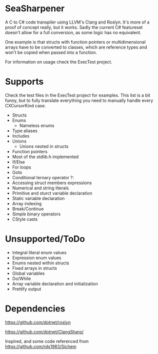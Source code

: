 # SeaSharpener

A C to C# code transpiler using LLVM's Clang and Roslyn.
It's more of a proof of concept really, but it works. Sadly the current C#
featureset doesn't allow for a full conversion, as some logic has no equivalent.

One example is that structs with function pointers or multidimensional arrays have to be converted to classes,
which are reference types and won't be copied when passed into a function.

For information on usage check the ExecTest project.

# Supports

Check the test files in the ExecTest project for examples. This list is a bit funny, but to fully translate everything you need to manually handle every CXCursorKind case.

- Structs
- Enums
    - Nameless enums
- Type aliases
- Includes
- Unions
    - Unions nested in structs
- Function pointers
- Most of the stdlib.h implemented
- If/Else
- For loops
- Goto
- Conditional ternary operator ?:
- Accessing struct members expressions
- Numerical and string literals
- Primitive and sturct variable declaration
- Static variable declaration
- Array indexing
- Break/Continue
- Simple binary operators
- CStyle casts

# Unsupported/ToDo

- Integral literal enum values
- Expression enum values
- Enums nested within structs
- Fixed arrays in structs
- Global variables
- Do/While
- Array variable declaration and initialization
- Prettify output

# Dependencies

https://github.com/dotnet/roslyn

https://github.com/dotnet/ClangSharp/

Inspired, and some code referenced from https://github.com/rds1983/Sichem
